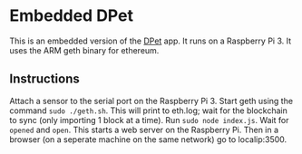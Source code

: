 # Embedded DPet
This is an embedded version of the [DPet](https://github.com/phillyfan1138/DPet) app.  It runs on a Raspberry Pi 3.  It uses the ARM geth binary for ethereum. 
## Instructions
Attach a sensor to the serial port on the Raspberry Pi 3.  Start geth using the command ```sudo ./geth.sh```.  This will print to eth.log; wait for the blockchain to sync (only importing 1 block at a time).  Run ```sudo node index.js```.  Wait for ```opened``` and ```open```.  This starts a web server on the Raspberry Pi.  Then in a browser (on a seperate machine on the same network) go to localip:3500.  